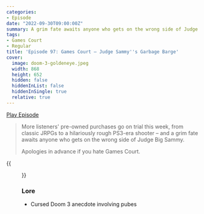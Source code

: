 ```yaml
---
categories:
- Episode
date: "2022-09-30T09:00:00Z"
summary: A grim fate awaits anyone who gets on the wrong side of Judge Big Sammy.
tags:
- Games Court
- Regular
title: 'Episode 97: Games Court – Judge Sammy''s Garbage Barge'
cover: 
  image: doom-3-goldeneye.jpeg
  width: 868
  height: 652
  hidden: false
  hiddenInList: false
  hiddenInSingle: true
  relative: true
---
```


[Play Episode](https://www.patreon.com/posts/episode-97-games-72641768)
> More listeners' pre-owned purchases go on trial this week, from classic JRPGs to a hilariously rough PS3-era shooter – and a grim fate awaits anyone who gets on the wrong side of Judge Big Sammy.
>
> Apologies in advance if you hate Games Court.

{{<figure 
    src="doom-3-goldeneye.jpeg" 
    alt="Doom 3 Goldeneye"
    caption="Image Credit: christmaslittledonkey"  >}}

### Lore

 - Cursed Doom 3 anecdote involving pubes